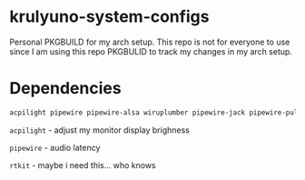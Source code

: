 # krulyuno-system-configs
Personal PKGBUILD for my arch setup. This repo is not for everyone to use since I am using this repo PKGBULID to track my changes in my arch setup.

# Dependencies
```bash
acpilight pipewire pipewire-alsa wiruplumber pipewire-jack pipewire-pulse pipewire-audio
```

`acpilight` - adjust my monitor display brighness

`pipewire` - audio latency

`rtkit` - maybe i need this... who knows
